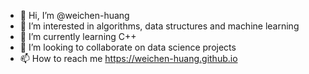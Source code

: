 - 👋 Hi, I’m @weichen-huang
- 👀 I’m interested in algorithms, data structures and machine learning
- 🌱 I’m currently learning C++
- 💞️ I’m looking to collaborate on data science projects
- 📫 How to reach me https://weichen-huang.github.io

<!---
weichen-huang/weichen-huang is a ✨ special ✨ repository because its `README.md` (this file) appears on your GitHub profile.
You can click the Preview link to take a look at your changes.
--->
